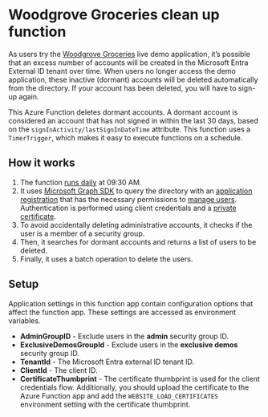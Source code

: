 # Woodgrove Groceries clean up function

As users try the [Woodgrove Groceries](https://woodgrovedemo.com) live demo application, it’s possible that an excess number of accounts will be created in the Microsoft Entra External ID tenant over time. When users no longer access the demo application, these inactive (dormant) accounts will be deleted automatically from the directory. If your account has been deleted, you will have to sign-up again.

This Azure Function deletes dormant accounts. A dormant account is considered an account that has not signed in within the last 30 days, based on the `signInActivity/lastSignInDateTime` attribute. This function uses a `TimerTrigger`, which makes it easy to execute functions on a schedule. 

## How it works

1. The function [runs daily](https://learn.microsoft.com/en-us/azure/azure-functions/functions-bindings-timer) at 09:30 AM.
1. It uses [Microsoft Graph SDK](https://learn.microsoft.com/en-us/graph/sdks/sdks-overview) to query the directory with an [application registration](https://learn.microsoft.com/en-us/graph/tutorials/dotnet-app-only?tabs=aad&tutorial-step=1) that has the necessary permissions to [manage users](https://learn.microsoft.com/en-us/graph/api/user-delete). Authentication is performed using client credentials and a [private certificate](https://learn.microsoft.com/en-us/graph/sdks/choose-authentication-providers?tabs=csharp#using-a-client-certificate). 
1. To avoid accidentally deleting administrative accounts, it checks if the user is a member of a security group.
1. Then, it searches for dormant accounts and returns a list of users to be deleted.
1. Finally, it uses a batch operation to delete the users.

## Setup 

Application settings in this function app contain configuration options that affect the function app. These settings are accessed as environment variables.

- **AdminGroupID** - Exclude users in the **admin** security group ID.
- **ExclusiveDemosGroupId** - Exclude users in the **exclusive demos** security group ID.
- **TenantId** - The Microsoft Entra external ID tenant ID.
- **ClientId** - The client ID.
- **CertificateThumbprint** - The certificate thumbprint is used for the client credentials flow. Additionally, you should upload the certificate to the Azure Function app and add the `WEBSITE_LOAD_CERTIFICATES` environment setting with the certificate thumbprint.


 
